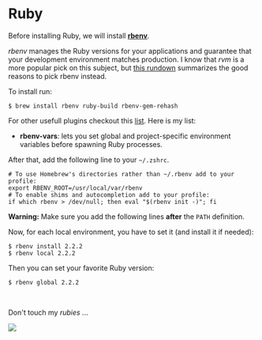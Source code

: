 # Ruby

Before installing Ruby, we will install **[rbenv](https://github.com/sstephenson/rbenv)**. 

*rbenv* manages  the Ruby versions for your applications and guarantee that your development environment matches production. I know that *rvm* is a more popular pick on this subject, but [this rundown](https://github.com/sstephenson/rbenv/wiki/Why-rbenv%3F) summarizes the good reasons to pick rbenv instead.

To install run:

```shell
$ brew install rbenv ruby-build rbenv-gem-rehash
```

For other usefull plugins checkout this [list](https://github.com/sstephenson/rbenv/wiki/Plugins). Here is my list:
* **rbenv-vars**: lets you set global and project-specific environment variables before spawning Ruby processes.

After that, add the following line to your `~/.zshrc`. 

```shell
# To use Homebrew's directories rather than ~/.rbenv add to your profile:
export RBENV_ROOT=/usr/local/var/rbenv
# To enable shims and autocompletion add to your profile:
if which rbenv > /dev/null; then eval "$(rbenv init -)"; fi
```

**Warning:** Make sure you add the following lines **after** the `PATH` definition.


Now, for each local environment, you have to set it (and install it if needed):

```shell
$ rbenv install 2.2.2
$ rbenv local 2.2.2
```

Then you can set your favorite Ruby version:

```shell
$ rbenv global 2.2.2
```

</br>

Don't touch my *rubies* ...

![](http://33.media.tumblr.com/dfff76814a75fb49d0d7b570b9887c0a/tumblr_n9k0pukYAM1s3ulybo2_250.gif)